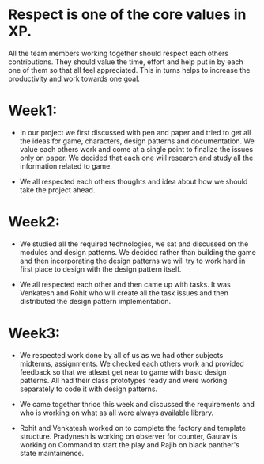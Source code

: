 # Respect is one of the core values in XP. 

All the team members working together should respect each others contributions. They should value the time, effort and help
put in by each one of them so that all feel appreciated.
This in turns helps to increase the productivity and work towards one goal.

# Week1:

* In our project we first discussed with pen and paper and tried to get all the ideas for game, characters, design patterns
and documentation. We value each others work and come at a single point to finalize the issues only on paper. We decided that
each one will research and study all the information related to game.

* We all respected each others thoughts and idea about how we should take the project ahead.

# Week2:
* We studied all the required technologies, we sat and discussed on the modules and design patterns. We decided rather than
building the game and then incorporating the design patterns we will try to work hard in first place to design with the design
pattern itself.

* We all respected each other and then came up with tasks. It was Venkatesh and Rohit who will create all the task issues and 
then distributed the design pattern implementation.

# Week3:
* We respected work done by all of us as we had other subjects midterms, assignments. We checked each others work and provided 
feedback so that we atleast get near to game with basic design patterns. All had their class prototypes ready and were working 
separately to code it with design patterns.

* We came together thrice this week and discussed the requirements and who is working on what as all were always available
library.

* Rohit and Venkatesh worked on to complete the factory and template structure. Pradynesh is working on observer for counter, Gaurav
is working on Command to start the play and Rajib on black panther's state maintainence.


